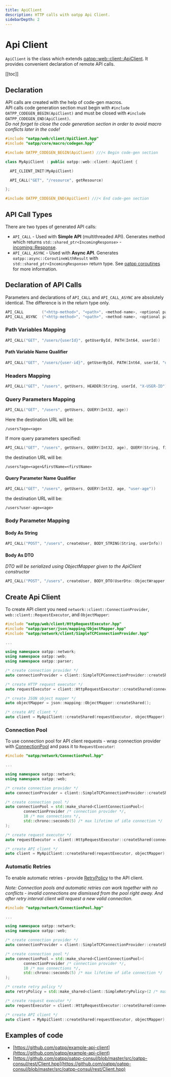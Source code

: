 ```yaml
---
title: ApiClient
description: HTTP calls with oatpp Api Client.
sidebarDepth: 2
---
```


# Api Client <seo/>

`ApiClient` is the class which extends [oatpp::web::client::ApiClient](/api/latest/oatpp/web/client/ApiClient/). 
It provides convenient declaration of remote API calls.

[[toc]]

## Declaration

API calls are created with the help of code-gen macros.  
API calls code generation section must begin with 
`#include OATPP_CODEGEN_BEGIN(ApiClient)` and must be closed with 
`#include OATPP_CODEGEN_END(ApiClient)`.  
*Do not forget to close the code generation section in order to avoid macro conflicts later in the code!*

```cpp
#include "oatpp/web/client/ApiClient.hpp"
#include "oatpp/core/macro/codegen.hpp"

#include OATPP_CODEGEN_BEGIN(ApiClient) ///< Begin code-gen section

class MyApiClient : public oatpp::web::client::ApiClient {

  API_CLIENT_INIT(MyApiClient)

  API_CALL("GET", "/resource", getResource)

};

#include OATPP_CODEGEN_END(ApiClient) ///< End code-gen section
```

## API Call Types 

There are two types of generated API calls:

- `API_CALL` - Used with **Simple API** (multithreaded API). Generates method which returns `std::shared_ptr<IncomingResponse>` - [incoming::Response](/api/latest/oatpp/web/protocol/http/incoming/Response/). 
- `API_CALL_ASYNC` - Used with **Async API**. Generates `oatpp::async::CoroutineWithResult` with `std::shared_ptr<IncomingResponse>` return type. 
See [oatpp coroutines](/docs/oatpp-coroutines/) for more information.

 
## Declaration of API Calls

Parameters and declarations of `API_CALL` and `API_CALL_ASYNC` are absolutely identical. The difference is in the return type only.

```cpp
API_CALL        ("<http-method>", "<path>", <method-name>, <optional param-mappings>)
API_CALL_ASYNC  ("<http-method>", "<path>", <method-name>, <optional param-mappings>)
```

### Path Variables Mapping

```cpp
API_CALL("GET", "/users/{userId}", getUserById, PATH(Int64, userId))
```

#### Path Variable Name Qualifier

```cpp
API_CALL("GET", "/users/{user-id}", getUserById, PATH(Int64, userId, "user-id"))
```

### Headers Mapping

```cpp
API_CALL("GET", "/users", getUsers, HEADER(String, userId, "X-USER-ID"))
```

### Query Parameters Mapping

```cpp
API_CALL("GET", "/users", getUsers, QUERY(Int32, age))
```

Here the destination URL will be:

```
/users?age=<age>
```

If more query parameters specified:

```cpp
API_CALL("GET", "/users", getUsers, QUERY(Int32, age), QUERY(String, firstName))
```

the destination URL will be:

```
/users?age=<age>&firstName=<firstName>
```

#### Query Parameter Name Qualifier

```cpp
API_CALL("GET", "/users", getUsers, QUERY(Int32, age, "user-age"))
```

the destination URL will be:

```
/users?user-age=<age>
```

### Body Parameter Mapping

#### Body As String

```cpp
API_CALL("POST", "/users", createUser, BODY_STRING(String, userInfo))
```

#### Body As DTO

*DTO will be serialized using ObjectMapper given to the ApiClient constructor*

```cpp
API_CALL("POST", "/users", createUser, BODY_DTO(UserDto::ObjectWrapper, userInfo))
```

## Create Api Client

To create API client you need `network::client::ConnectionProvider`, `web::client::RequestExecutor`, and `ObjectMapper`:

```cpp
#include "oatpp/web/client/HttpRequestExecutor.hpp"
#include "oatpp/parser/json/mapping/ObjectMapper.hpp"
#include "oatpp/network/client/SimpleTCPConnectionProvider.hpp"

...

using namespace oatpp::network;
using namespace oatpp::web;
using namespace oatpp::parser;

/* create connection provider */
auto connectionProvider = client::SimpleTCPConnectionProvider::createShared("httpbin.org" /* host */, 80 /* port */);

/* create HTTP request executor */
auto requestExecutor = client::HttpRequestExecutor::createShared(connectionProvider);

/* create JSON object mapper */
auto objectMapper = json::mapping::ObjectMapper::createShared();

/* create API client */
auto client = MyApiClient::createShared(requestExecutor, objectMapper);
``` 

### Connection Pool

To use connection pool for API client requests - wrap connection provider with [ConnectionPool](/api/latest/oatpp/network/ConnectionPool/) and pass it to `RequestExecutor`:

```cpp
#include "oatpp/network/ConnectionPool.hpp"

...

using namespace oatpp::network;
using namespace oatpp::web;

/* create connection provider */
auto connectionProvider = client::SimpleTCPConnectionProvider::createShared("httpbin.org" /* host */, 80 /* port */);

/* create connection pool */
auto connectionPool = std::make_shared<ClientConnectionPool>(
        connectionProvider /* connection provider */, 
        10 /* max connections */, 
        std::chrono::seconds(5) /* max lifetime of idle connection */
);

/* create request executor */
auto requestExecutor = client::HttpRequestExecutor::createShared(connectionPool /* pass connection pool */);

/* create API client */
auto client = MyApiClient::createShared(requestExecutor, objectMapper);
```

### Automatic Retries

To enable automatic retries - provide [RetryPolicy](http://localhost:8080/api/latest/oatpp/web/client/RetryPolicy/) to the API client.

*Note: Connection pools and automatic retries can work together with no conflicts - invalid connections are dismissed from the pool right away. And after retry interval client will request a new valid connection.*

```cpp
#include "oatpp/network/ConnectionPool.hpp"

...

using namespace oatpp::network;
using namespace oatpp::web;

/* create connection provider */
auto connectionProvider = client::SimpleTCPConnectionProvider::createShared("httpbin.org" /* host */, 80 /* port */);

/* create connection pool */
auto connectionPool = std::make_shared<ClientConnectionPool>(
        connectionProvider /* connection provider */, 
        10 /* max connections */, 
        std::chrono::seconds(5) /* max lifetime of idle connection */
);

/* create retry policy */
auto retryPolicy = std::make_shared<client::SimpleRetryPolicy>(2 /* max retries */, std::chrono::seconds(1) /* retry interval */);

/* create request executor */
auto requestExecutor = client::HttpRequestExecutor::createShared(connectionPool, retryPolicy /* retry policy */);

/* create API client */
auto client = MyApiClient::createShared(requestExecutor, objectMapper);
```
   
## Examples of code
- [https://github.com/oatpp/example-api-client](https://github.com/oatpp/example-api-client)
- [https://github.com/oatpp/oatpp-consul/blob/master/src/oatpp-consul/rest/Client.hpp](https://github.com/oatpp/oatpp-consul/blob/master/src/oatpp-consul/rest/Client.hpp)
 